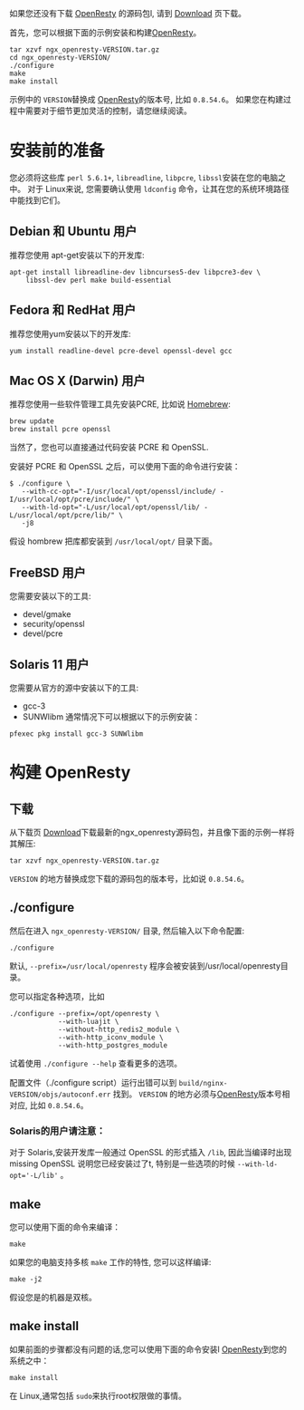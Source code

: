 <!---
    @title         Installation
    @creator       Yichun Zhang
    @created       2011-06-21 04:40 GMT
    @modifier      Yichun Zhang
    @modifier_link yichun-zhang
    @modified      2016-01-22 04:25 GMT
    @changes       52
--->

如果您还没有下载 [OpenResty](openresty.html) 的源码包l, 请到 [Download](download.html) 页下载。

首先，您可以根据下面的示例安装和构建[OpenResty](openresty.html)。

```
tar xzvf ngx_openresty-VERSION.tar.gz
cd ngx_openresty-VERSION/
./configure
make
make install
```

示例中的 `VERSION`替换成 [OpenResty](openresty.html)的版本号, 比如
`0.8.54.6`。
如果您在构建过程中需要对于细节更加灵活的控制，请您继续阅读。

# 安装前的准备
您必须将这些库 `perl 5.6.1+`, `libreadline`, `libpcre`, `libssl`安装在您的电脑之中。
对于 Linux来说, 您需要确认使用 `ldconfig` 命令，让其在您的系统环境路径中能找到它们。

## Debian 和 Ubuntu 用户
推荐您使用 apt-get安装以下的开发库:

```
apt-get install libreadline-dev libncurses5-dev libpcre3-dev \
    libssl-dev perl make build-essential
```


## Fedora 和 RedHat 用户
推荐您使用yum安装以下的开发库:

```
yum install readline-devel pcre-devel openssl-devel gcc
```


## Mac OS X (Darwin) 用户
推荐您使用一些软件管理工具先安装PCRE, 比如说 [Homebrew](http://mxcl.github.com/homebrew/):

```
brew update
brew install pcre openssl
```

当然了，您也可以直接通过代码安装 PCRE 和 OpenSSL.

安装好 PCRE 和 OpenSSL 之后，可以使用下面的命令进行安装：

```
$ ./configure \
   --with-cc-opt="-I/usr/local/opt/openssl/include/ -I/usr/local/opt/pcre/include/" \
   --with-ld-opt="-L/usr/local/opt/openssl/lib/ -L/usr/local/opt/pcre/lib/" \
   -j8
```

假设 hombrew 把库都安装到 `/usr/local/opt/` 目录下面。

## FreeBSD 用户
您需要安装以下的工具:
* devel/gmake
* security/openssl
* devel/pcre

## Solaris 11 用户
您需要从官方的源中安装以下的工具:
* gcc-3
* SUNWlibm
通常情况下可以根据以下的示例安装：

```
pfexec pkg install gcc-3 SUNWlibm
```


# 构建 OpenResty

## 下载
从下载页 [Download](download.html)下载最新的ngx_openresty源码包，并且像下面的示例一样将其解压:

```
tar xzvf ngx_openresty-VERSION.tar.gz
```

 `VERSION` 的地方替换成您下载的源码包的版本号，比如说 `0.8.54.6`。

## ./configure
然后在进入 `ngx_openresty-VERSION/` 目录, 然后输入以下命令配置:

```
./configure
```

默认, `--prefix=/usr/local/openresty` 程序会被安装到/usr/local/openresty目录。

您可以指定各种选项，比如

```
./configure --prefix=/opt/openresty \
            --with-luajit \
            --without-http_redis2_module \
            --with-http_iconv_module \
            --with-http_postgres_module
```

试着使用 `./configure --help` 查看更多的选项。

配置文件（./configure script）运行出错可以到 `build/nginx-VERSION/objs/autoconf.err` 找到。
`VERSION` 的地方必须与[OpenResty](openresty.html)版本号相对应, 比如
`0.8.54.6`。

### Solaris的用户请注意：
对于 Solaris,安装开发库一般通过 OpenSSL 的形式插入 `/lib`, 因此当编译时出现
missing OpenSSL 说明您已经安装过了t, 特别是一些选项的时候
`--with-ld-opt='-L/lib'` 。

## make
您可以使用下面的命令来编译：

```
make
```

如果您的电脑支持多核 `make` 工作的特性, 您可以这样编译:

```
make -j2
```

假设您是的机器是双核。

## make install
如果前面的步骤都没有问题的话,您可以使用下面的命令安装l
[OpenResty](openresty.html)到您的系统之中：

```
make install
```

在 Linux,通常包括 `sudo`来执行root权限做的事情。
